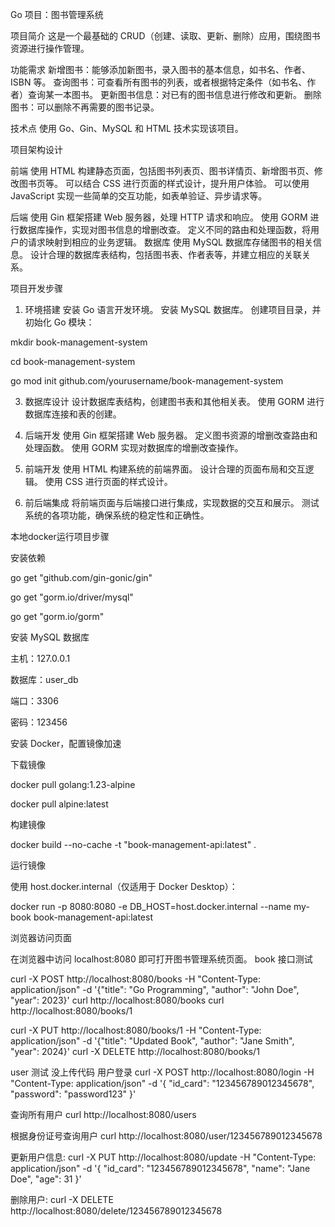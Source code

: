 Go 项目：图书管理系统

项目简介
这是一个最基础的 CRUD（创建、读取、更新、删除）应用，围绕图书资源进行操作管理。

功能需求
新增图书：能够添加新图书，录入图书的基本信息，如书名、作者、ISBN 等。
查询图书：可查看所有图书的列表，或者根据特定条件（如书名、作者）查询某一本图书。
更新图书信息：对已有的图书信息进行修改和更新。
删除图书：可以删除不再需要的图书记录。

技术点
使用 Go、Gin、MySQL 和 HTML 技术实现该项目。

项目架构设计

前端
使用 HTML 构建静态页面，包括图书列表页、图书详情页、新增图书页、修改图书页等。
可以结合 CSS 进行页面的样式设计，提升用户体验。
可以使用 JavaScript 实现一些简单的交互功能，如表单验证、异步请求等。

后端
使用 Gin 框架搭建 Web 服务器，处理 HTTP 请求和响应。
使用 GORM 进行数据库操作，实现对图书信息的增删改查。
定义不同的路由和处理函数，将用户的请求映射到相应的业务逻辑。
数据库
使用 MySQL 数据库存储图书的相关信息。
设计合理的数据库表结构，包括图书表、作者表等，并建立相应的关联关系。

项目开发步骤

1. 环境搭建
安装 Go 语言开发环境。
安装 MySQL 数据库。
创建项目目录，并初始化 Go 模块：

mkdir book-management-system

cd book-management-system

go mod init github.com/yourusername/book-management-system

3. 数据库设计
设计数据库表结构，创建图书表和其他相关表。
使用 GORM 进行数据库连接和表的创建。

5. 后端开发
使用 Gin 框架搭建 Web 服务器。
定义图书资源的增删改查路由和处理函数。
使用 GORM 实现对数据库的增删改查操作。

7. 前端开发
使用 HTML 构建系统的前端界面。
设计合理的页面布局和交互逻辑。
使用 CSS 进行页面的样式设计。

9. 前后端集成
将前端页面与后端接口进行集成，实现数据的交互和展示。
测试系统的各项功能，确保系统的稳定性和正确性。


本地docker运行项目步骤

安装依赖

go get "github.com/gin-gonic/gin"

go get "gorm.io/driver/mysql"

go get "gorm.io/gorm"

安装 MySQL 数据库

主机：127.0.0.1

数据库：user_db

端口：3306

密码：123456

安装 Docker，配置镜像加速

下载镜像

docker pull golang:1.23-alpine

docker pull alpine:latest

构建镜像

docker build --no-cache -t "book-management-api:latest" .

运行镜像

使用 host.docker.internal（仅适用于 Docker Desktop）：

docker run -p 8080:8080 -e DB_HOST=host.docker.internal --name my-book book-management-api:latest

浏览器访问页面

在浏览器中访问 localhost:8080 即可打开图书管理系统页面。
book
接口测试

curl -X POST http://localhost:8080/books -H "Content-Type: application/json" -d '{"title": "Go Programming", "author": "John Doe", "year": 2023}'
curl http://localhost:8080/books
curl http://localhost:8080/books/1

curl -X PUT http://localhost:8080/books/1 -H "Content-Type: application/json" -d '{"title": "Updated Book", "author": "Jane Smith", "year": 2024}'
curl -X DELETE http://localhost:8080/books/1


user 测试 没上传代码
用户登录
curl -X POST http://localhost:8080/login -H "Content-Type: application/json" -d '{
    "id_card": "123456789012345678",
    "password": "password123"
}'

查询所有用户
curl http://localhost:8080/users

根据身份证号查询用户
curl http://localhost:8080/user/123456789012345678

更新用户信息:
curl -X PUT http://localhost:8080/update -H "Content-Type: application/json" -d '{
    "id_card": "123456789012345678",
    "name": "Jane Doe",
    "age": 31
}'

删除用户:
curl -X DELETE http://localhost:8080/delete/123456789012345678
